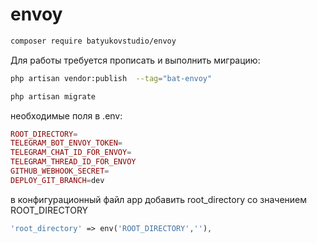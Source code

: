 # envoy
```bash
composer require batyukovstudio/envoy
```
Для работы требуется прописать и выполнить миграцию:
```bash
php artisan vendor:publish  --tag="bat-envoy"
```
```bash
php artisan migrate
```
необходимые поля в .env:
```php
ROOT_DIRECTORY=
TELEGRAM_BOT_ENVOY_TOKEN=
TELEGRAM_CHAT_ID_FOR_ENVOY=
TELEGRAM_THREAD_ID_FOR_ENVOY
GITHUB_WEBHOOK_SECRET=
DEPLOY_GIT_BRANCH=dev
```
в конфигурационный файл app добавить root_directory со значением ROOT_DIRECTORY
```php
'root_directory' => env('ROOT_DIRECTORY',''),
```
